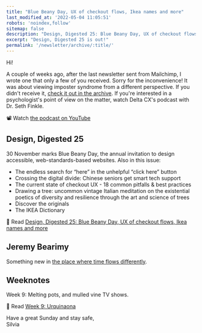 ```yaml
---
title: "Blue Beany Day, UX of checkout flows, Ikea names and more"
last_modified_at: '2022-05-04 11:05:51'
robots: 'noindex,follow'
sitemap: false
description: "Design, Digested 25: Blue Beany Day, UX of checkout flows, Ikea names and more"
excerpt: "Design, Digested 25 is out!"
permalink: '/newsletter/archive/:title/'
---
```

Hi!

A couple of weeks ago, after the last newsletter sent from Mailchimp, I wrote one that only a few of you received. Sorry for the inconvenience! It was about viewing imposter syndrome from a different perspective. If you didn't receive it, <a href="https://silviamaggidesign.com/newsletter/archive/newsletter-33/">check it out in the archive</a>. If you're interested in a psychologist's point of view on the matter, watch Delta CX's podcast with Dr. Seth Finkle.

<p class="detached">📽 Watch <a href="https://youtu.be/INQZKaKFDiQ">the podcast on YouTube</a></p>

## Design, Digested 25

30 November marks Blue Beany Day, the annual invitation to design accessible, web-standards-based websites. Also in this issue:

<ul class="smd-ul">
  <li>The endless search for “here” in the unhelpful “click here” button</li>
  <li>Crossing the digital divide: Chinese seniors get smart tech support</li>
  <li>The current state of checkout UX - 18 common pitfalls & best practices</li>
  <li>Drawing a tree: uncommon vintage Italian meditation on the existential poetics of diversity and resilience through the art and science of trees</li>
  <li>Discover the originals</li>
  <li>The IKEA Dictionary</li>
</ul>

<p class="detached">🔗 Read <a href="https://silviamaggidesign.com/design-digested/design-digested-25/">Design, Digested 25: Blue Beany Day, UX of checkout flows, Ikea names and more</a></p>

## Jeremy Bearimy

Something new in <a href="https://silviamaggidesign.com/jeremybearimy/">the place where time flows differently</a>.

## Weeknotes

Week 9: Melting pots, and mulled vine TV shows.

<p class="detached">🔗 Read <a href="https://silviamaggidesign.com/weeknotes/weeknotes-9/">Week 9: Urquinaona</a></p>

<p class="detached">Have a great Sunday and stay safe,<br>
Silvia</p>